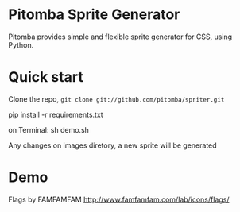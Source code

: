 Pitomba Sprite Generator
=================

Pitomba provides simple and flexible sprite generator for CSS, using Python.


Quick start
=================

Clone the repo, `git clone git://github.com/pitomba/spriter.git`

pip install -r requirements.txt

on Terminal:
sh demo.sh

Any changes on images diretory, a new sprite will be generated

Demo
=================

Flags by FAMFAMFAM
http://www.famfamfam.com/lab/icons/flags/